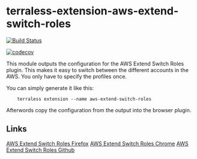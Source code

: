 # terraless-extension-aws-extend-switch-roles

[![Build Status](https://travis-ci.org/terraless-modules/terraless-extension-extend-switch-roles.svg?branch=master)](https://travis-ci.org/terraless-modules/terraless-extension-extend-switch-roles)

[![codecov](https://codecov.io/gh/terraless-modules/terraless-extension-extend-switch-roles/branch/master/graph/badge.svg)](https://codecov.io/gh/terraless-modules/terraless-extension-extend-switch-roles)

This module outputs the configuration for the AWS Extend Switch Roles plugin. This makes it easy to switch between the different
accounts in the AWS. You only have to specify the profiles once.

You can simply generate it like this:

        terraless extension --name aws-extend-switch-roles

Afterwords copy the configuration from the output into the browser plugin.

## Links

[AWS Extend Switch Roles Firefox](https://addons.mozilla.org/ja/firefox/addon/aws-extend-switch-roles3/)
[AWS Extend Switch Roles Chrome](https://chrome.google.com/webstore/detail/aws-extend-switch-roles/jpmkfafbacpgapdghgdpembnojdlgkdl)
[AWS Extend Switch Roles Github](https://github.com/tilfin/aws-extend-switch-roles)
